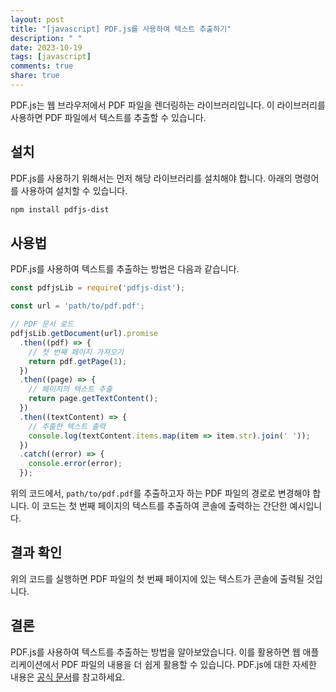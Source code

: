 ```yaml
---
layout: post
title: "[javascript] PDF.js를 사용하여 텍스트 추출하기"
description: " "
date: 2023-10-19
tags: [javascript]
comments: true
share: true
---
```


PDF.js는 웹 브라우저에서 PDF 파일을 렌더링하는 라이브러리입니다. 이 라이브러리를 사용하면 PDF 파일에서 텍스트를 추출할 수 있습니다.

## 설치

PDF.js를 사용하기 위해서는 먼저 해당 라이브러리를 설치해야 합니다. 아래의 명령어를 사용하여 설치할 수 있습니다.

```bash
npm install pdfjs-dist
```

## 사용법

PDF.js를 사용하여 텍스트를 추출하는 방법은 다음과 같습니다.

```javascript
const pdfjsLib = require('pdfjs-dist');

const url = 'path/to/pdf.pdf';

// PDF 문서 로드
pdfjsLib.getDocument(url).promise
  .then((pdf) => {
    // 첫 번째 페이지 가져오기
    return pdf.getPage(1);
  })
  .then((page) => {
    // 페이지의 텍스트 추출
    return page.getTextContent();
  })
  .then((textContent) => {
    // 추출한 텍스트 출력
    console.log(textContent.items.map(item => item.str).join(' '));
  })
  .catch((error) => {
    console.error(error);
  });
```

위의 코드에서, `path/to/pdf.pdf`를 추출하고자 하는 PDF 파일의 경로로 변경해야 합니다. 이 코드는 첫 번째 페이지의 텍스트를 추출하여 콘솔에 출력하는 간단한 예시입니다.

## 결과 확인

위의 코드를 실행하면 PDF 파일의 첫 번째 페이지에 있는 텍스트가 콘솔에 출력될 것입니다.

## 결론

PDF.js를 사용하여 텍스트를 추출하는 방법을 알아보았습니다. 이를 활용하면 웹 애플리케이션에서 PDF 파일의 내용을 더 쉽게 활용할 수 있습니다. PDF.js에 대한 자세한 내용은 [공식 문서](https://mozilla.github.io/pdf.js/)를 참고하세요.